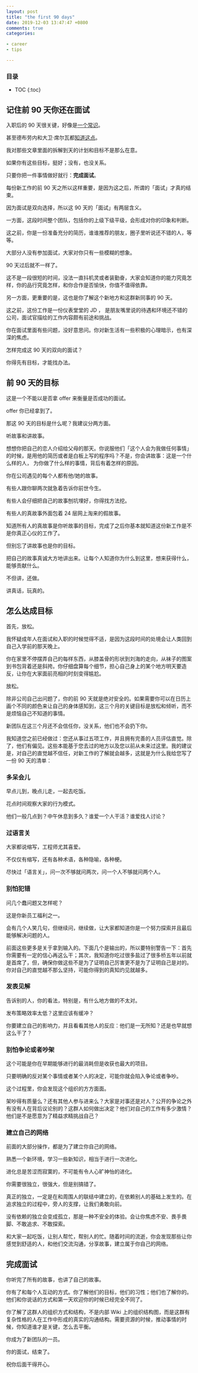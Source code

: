 ```yaml
---
layout: post
title: "the first 90 days"
date: 2019-12-03 13:47:47 +0800
comments: true
categories:

- career
- tips

---
```


<h3>目录</h3>

- TOC
{:toc}

## 记住前 90 天你还在面试

入职后的 90 天很关键，好像是[一个常识](https://www.jianshu.com/p/769661c7aa20)。

甚至德布劳内和大卫·席尔瓦都[知道这点](https://www.hays.cn/press-releases/HAYS_1905278)。

我对那些文章里面的拆解到天的计划和目标不是那么在意。

如果你有这些目标，挺好；没有，也没关系。

只要你把一件事情做好就行：**完成面试**。

每份新工作的前 90 天之所以这样重要，是因为这之后，所谓的「面试」才真的结束。

因为面试是双向选择，所以这 90 天的「面试」有两层含义。

一方面，这段时间整个团队，包括你的上级下级平级，会形成对你的印象和判断。

这之前，你是一份准备充分的简历，谁谁推荐的朋友，圈子里听说还不错的人，等等。

大部分人没有参加面试，大家对你只有一些模糊的想象。

90 天过后就不一样了。

这不是一段很短的时间，没法一直抖机灵或者装勤奋，大家会知道你的能力究竟怎样，你的品行究竟怎样，和你合作是否愉快，你值不值得依靠。

另一方面，更重要的是，这也是你了解这个新地方和这群新同事的 90 天。

这之前，这份工作是一份仪表堂堂的 JD ， 是朋友嘴里说的待遇和环境还不错的公司，面试官描绘的工作内容颇有前途和挑战。

你在面试里面有些问题，没好意思问。你对新生活有一些积极的心理暗示，也有深深的焦虑。

怎样完成这 90 天的双向的面试？

你得先有目标，才能找办法。

## 前 90 天的目标

这是一个不能以是否拿 offer 来衡量是否成功的面试。

offer 你已经拿到了。

那这 90 天的目标是什么呢？我建议分两方面。

听故事和讲故事。

想想你把自己的恋人介绍给父母的那天。你说服他们「这个人会为我做任何事情」的时候，是用他的简历或者是白板上写的程序吗？不是，你会讲故事：这是一个什么样的人， 为你做了什么样的事情，背后有着怎样的原因。

你在公司遇见的每个人都有他/她的故事。

有些人跟你聊两次就急着告诉你前世今生。

有些人会仔细把自己的故事刨坑埋好，你得找方法挖。

有些人的真故事外面包着 24 层网上淘来的假故事。

知道所有人的真故事是你听故事的目标，完成了之后你基本就知道这份新工作是不是你真正心仪的工作了。

但别忘了讲故事也是你的目标。

把自己的故事真诚大方地讲出来。让每个人知道你为什么到这里，想来获得什么，能够贡献什么。

不但讲，还做。

讲真话，玩真的。

## 怎么达成目标

首先，放松。

我怀疑成年人在面试和入职的时候觉得不适，是因为这段时间的处境会让人类回到自己入学前的那天晚上。

你在家里不停摆弄自己的每样东西，从膝盖骨的形状到刘海的走向，从袜子的图案到书包背着还是斜挎。你仔细盘算每个细节，担心自己身上的某个地方明天要造反，让你在大家面前亮相的时刻变得尴尬。

放松。

除非公司自己出问题了，你的前 90 天就是绝对安全的。如果需要你可以在日历上画个不同的颜色来让自己的身体感知到，这三个月的关键目标是放松和倾听，而不是烦恼自己不知道的事情。

新团队在这三个月还不会信任你，没关系，他们也不会扔下你。

我知道您之前已经做过：您还从事过五项工作，并且拥有完善的人员评估直觉。除了，他们有偏见。这些本能基于您去过的地方以及您以前从未来过这里。我的建议是，对自己的直觉越不信任，对新工作的了解就会越多，这就是为什么我给您写了一份 90 天的清单：

### 多呆会儿

早点儿到，晚点儿走，一起去吃饭。

花点时间观察大家的行为模式。

他们一般几点到？中午休息到多久？谁爱一个人干活？谁爱找人讨论？

### 过语言关

大家都说缩写，工程师尤其喜爱。

不仅仅有缩写，还有各种术语，各种隐喻，各种梗。

尽快过「语言关」，问一次不够就问两次，问一个人不够就问两个人。

### 别怕犯错

问几个蠢问题又怎样呢？

这是你新员工福利之一。

会有几个人笑几句，但继续问，继续做，让大家都知道你是一个努力探索并且最后能够解决问题的人。

前面这些更多是关于拿到输入的。下面几个是输出的，所以要特别警告一下：首先你需要有一定的信心再这么干；其次，我知道你吃过很多盐过了很多桥五年以前就是首席了，但，确保你做这些不是为了证明自己厉害更不是为了证明自己是对的。你对自己的直觉越不那么坚持，可能你得到的真知灼见就越多。

### 发表见解

告诉别的人，你的看法，特别是，有什么地方做的不太对。

发布策略效率太低？这里应该有缓冲？

你要建立自己的影响力，并且看看其他人的反应：他们是一无所知？还是也早就想这么干了？

### 别怕争论或者吵架

这个可能是你在早期能够进行的最消耗但是收获也最大的项目。

只要明确的反对某个事情或者某个人的决定，可能你就会陷入争论或者争吵。

这个过程里，你会发现这个组织的方方面面。

架吵得有质量么？还有其他人参与进来么？大家是对事还是对人？公开的争论之外有没有人在背后议论别的？这群人如何做出决定？他们对自己的工作有多少激情？他们是不是愿意为了精益求精挑战自己？

### 建立自己的网络

前面的大部分操作，都是为了建立你自己的网络。

熟悉一个新环境，学习一些新知识，相当于进行一次进化。

进化总是苦涩而寂寞的，不可能有令人心旷神怡的进化。

你需要很独立，很强大，但是别搞错了。

真正的独立，一定是在和周围人的联结中建立的，在依赖别人的基础上发生的。在追求独立的过程中，旁人的支撑，让我们勇敢向前。

没有依赖的独立会变成孤立，那是一种不安全的体验。会让你焦虑不安、畏手畏脚、不敢追求、不敢探索。

和大家一起吃饭，让别人帮忙，帮别人的忙。随着时间的流逝，你会发现那些让你感觉到舒适的人，和他们交流沟通，分享故事，建立属于你自己的网络。

## 完成面试

你听完了所有的故事，也讲了自己的故事。

你有了和每个人互动的方式。你了解他们的目标，他们的习性；他们也了解你的。他们和你说话的方式和第一天欢迎你的时候已经完全不同了。

你了解了这群人的组织方式和结构，不是内部 Wiki 上的组织结构图，而是这群有复杂性格的人在工作中形成的真实的沟通结构。需要资源的时候，推动事情的时候，你知道谁才是关键，怎么去平衡。

你成为了新团队的一员。

你的面试，结束了。

祝你后面干得开心。
